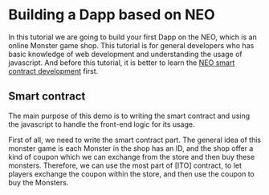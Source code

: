 # Building a Dapp based on NEO

In this tutorial we are going to build your first Dapp on the NEO, which is an online Monster game shop. This tutorial is for general developers who has basic knowledge of web development and understanding the usage of javascript. And before this tutorial, it is better to learn the [NEO smart contract development](https://github.com/neo-ngd/NEO-Tutorial/blob/master/9-smartContract/Smart_Contract_basics.md) first.

## Smart contract

The main purpose of this demo is to writing the smart contract and using the javascript to handle the front-end logic for its usage.

First of all, we need to write the smart contract part. The general idea of this monster game is each Monster in the shop has an ID, and the shop offer a kind of coupon which we can exchange from the store and then buy these monsters. Therefore, we can use the most part of [ITO] contract, to let players exchange the coupon within the store, and then use the coupon to buy the Monsters.

  
